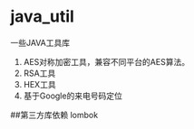 # java_util
一些JAVA工具库

1. AES对称加密工具，兼容不同平台的AES算法。
2. RSA工具
3. HEX工具
4. 基于Google的来电号码定位

##第三方库依赖
lombok
